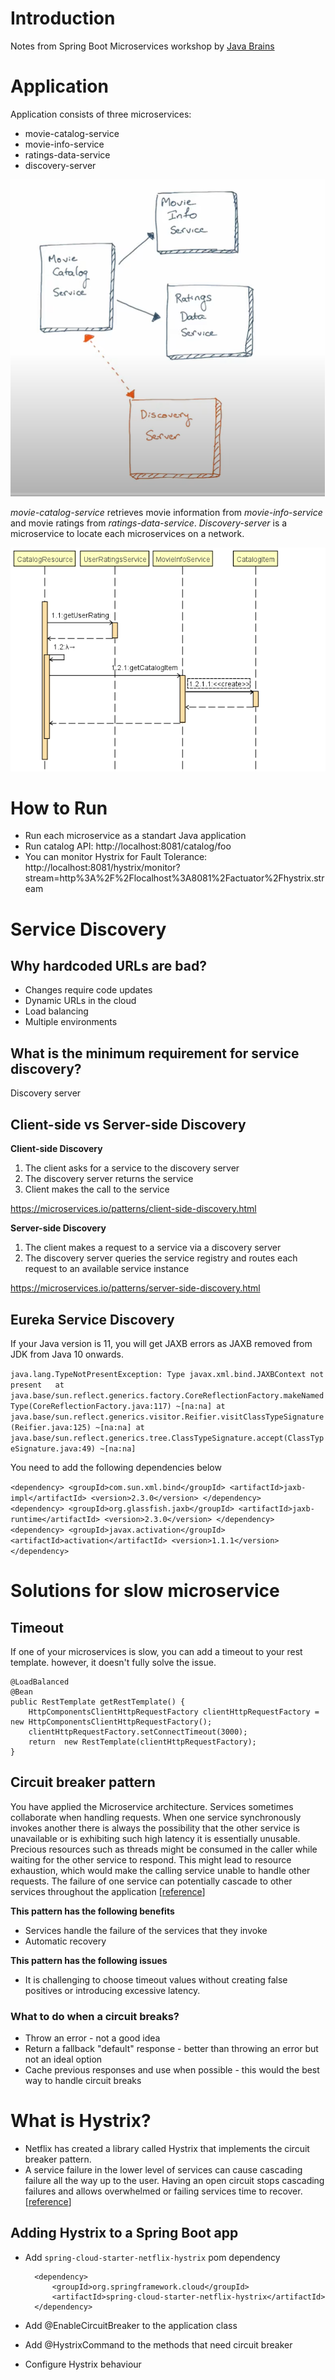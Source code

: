 # Introduction

Notes from Spring Boot Microservices workshop by [Java Brains](https://www.youtube.com/c/JavaBrainsChannel)

# Application

Application consists of three microservices:  

* movie-catalog-service
* movie-info-service
* ratings-data-service
* discovery-server

![High Level Design](./.images/high-level-arch.png)

*movie-catalog-service* retrieves movie information from *movie-info-service* and movie ratings from *ratings-data-service*. *Discovery-server* is a microservice to locate each microservices on a network.  

![Sequence diagram](./.images/sd.png)

# How to Run

* Run each microservice as a standart Java application
* Run catalog API: http://localhost:8081/catalog/foo
* You can monitor Hystrix for Fault Tolerance: http://localhost:8081/hystrix/monitor?stream=http%3A%2F%2Flocalhost%3A8081%2Factuator%2Fhystrix.stream

# Service Discovery

## Why hardcoded URLs are bad?

* Changes require code updates
* Dynamic URLs in the cloud
* Load balancing
* Multiple environments

## What is the minimum requirement for service discovery?

Discovery server

## Client-side vs Server-side Discovery

**Client-side Discovery**

1. The client asks for a service to the discovery server
2. The discovery server returns the service
3. Client makes the call to the service

https://microservices.io/patterns/client-side-discovery.html

**Server-side Discovery**

1. The client makes a request to a service via a discovery server
2. The discovery server queries the service registry and routes each request to an available service instance


https://microservices.io/patterns/server-side-discovery.html

## Eureka Service Discovery

If your Java version is 11, you will get JAXB errors as JAXB removed from JDK from Java 10 onwards.

`java.lang.TypeNotPresentException: Type javax.xml.bind.JAXBContext not present  
	at java.base/sun.reflect.generics.factory.CoreReflectionFactory.makeNamedType(CoreReflectionFactory.java:117) ~[na:na]
	at java.base/sun.reflect.generics.visitor.Reifier.visitClassTypeSignature(Reifier.java:125) ~[na:na]
	at java.base/sun.reflect.generics.tree.ClassTypeSignature.accept(ClassTypeSignature.java:49) ~[na:na]`  

You need to add the following dependencies below

`<dependency>
		<groupId>com.sun.xml.bind</groupId>
			<artifactId>jaxb-impl</artifactId>
			<version>2.3.0</version>
		</dependency>  
		<dependency>
			<groupId>org.glassfish.jaxb</groupId>
			<artifactId>jaxb-runtime</artifactId>
			<version>2.3.0</version>
		</dependency>
		<dependency>
			<groupId>javax.activation</groupId>
			<artifactId>activation</artifactId>
			<version>1.1.1</version>
		</dependency>
`

# Solutions for slow microservice

## Timeout
If one of your microservices is slow, you can add a timeout to your rest template. however, it doesn't fully solve the issue.

	@LoadBalanced
	@Bean
	public RestTemplate getRestTemplate() {
		HttpComponentsClientHttpRequestFactory clientHttpRequestFactory = new HttpComponentsClientHttpRequestFactory();
		clientHttpRequestFactory.setConnectTimeout(3000);
		return  new RestTemplate(clientHttpRequestFactory);
	}
## Circuit breaker pattern

You have applied the Microservice architecture. Services sometimes collaborate when handling requests. When one service synchronously invokes another there is always the possibility that the other service is unavailable or is exhibiting such high latency it is essentially unusable. Precious resources such as threads might be consumed in the caller while waiting for the other service to respond. This might lead to resource exhaustion, which would make the calling service unable to handle other requests. The failure of one service can potentially cascade to other services throughout the application [[reference](https://microservices.io/patterns/reliability/circuit-breaker.html)]

**This pattern has the following benefits**

* Services handle the failure of the services that they invoke  
* Automatic recovery 

**This pattern has the following issues**

* It is challenging to choose timeout values without creating false positives or introducing excessive latency.

### What to do when a circuit breaks?

* Throw an error - not a good idea
* Return a fallback "default" response - better than throwing an error but not an ideal option
* Cache previous responses and use when possible - this would the best way to handle circuit breaks

# What is Hystrix?

* Netflix has created a library called Hystrix that implements the circuit breaker pattern. 
* A service failure in the lower level of services can cause cascading failure all the way up to the user. Having an open circuit stops cascading failures and allows overwhelmed or failing services time to recover. [[reference](https://cloud.spring.io/spring-cloud-netflix/multi/multi__circuit_breaker_hystrix_clients.html)]

## Adding Hystrix to a Spring Boot app
* Add `spring-cloud-starter-netflix-hystrix` pom dependency

		<dependency>
			<groupId>org.springframework.cloud</groupId>
			<artifactId>spring-cloud-starter-netflix-hystrix</artifactId>
		</dependency>

* Add @EnableCircuitBreaker to the application class
* Add @HystrixCommand to the methods that need circuit breaker
* Configure Hystrix behaviour




